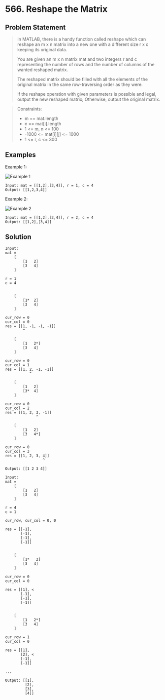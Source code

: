 # 566. Reshape the Matrix

## Problem Statement

> In MATLAB, there is a handy function called reshape which can reshape an m x n matrix into a new one with a different size r x c keeping its original data.
>
> You are given an m x n matrix mat and two integers r and c representing the number of rows and the number of columns of the wanted reshaped matrix.
>
> The reshaped matrix should be filled with all the elements of the original matrix in the same row-traversing order as they were.
>
> If the reshape operation with given parameters is possible and legal, output the new reshaped matrix; Otherwise, output the original matrix.

> Constraints:
>
> - m == mat.length
> - n == mat[i].length
> - 1 <= m, n <= 100
> - -1000 <= mat[i][j] <= 1000
> - 1 <= r, c <= 300

## Examples

Example 1:

![Example 1](https://assets.leetcode.com/uploads/2021/04/24/reshape1-grid.jpg)

```
Input: mat = [[1,2],[3,4]], r = 1, c = 4
Output: [[1,2,3,4]]
```

Example 2:

![Example 2](https://assets.leetcode.com/uploads/2021/04/24/reshape2-grid.jpg)

```
Input: mat = [[1,2],[3,4]], r = 2, c = 4
Output: [[1,2],[3,4]]
```

## Solution

```
Input:
mat =
    [
        [1   2]
        [3   4]
    ]

r = 1
c = 4


    [
        [1*  2]
        [3   4]
    ]

cur_row = 0
cur_col = 0
res = [[1, -1, -1, -1]]
        ^

    [
        [1   2*]
        [3   4]
    ]

cur_row = 0
cur_col = 1
res = [[1, 2, -1, -1]]
           ^

    [
        [1   2]
        [3*  4]
    ]

cur_row = 0
cur_col = 2
res = [[1, 2, 3, -1]]
              ^

    [
        [1   2]
        [3   4*]
    ]

cur_row = 0
cur_col = 3
res = [[1, 2, 3, 4]]
                 ^

Output: [[1 2 3 4]]
```

```
Input:
mat =
    [
        [1   2]
        [3   4]
    ]

r = 4
c = 1

cur_row, cur_col = 0, 0

res = [[-1],
       [-1],
       [-1],
       [-1]]


    [
        [1*   2]
        [3   4]
    ]

cur_row = 0
cur_col = 0

res = [[1], <
       [-1],
       [-1],
       [-1]]


    [
        [1   2*]
        [3   4]
    ]

cur_row = 1
cur_col = 0

res = [[1],
       [2], <
       [-1],
       [-1]]

...

Output: [[1],
         [2],
         [3],
         [4]]
```
